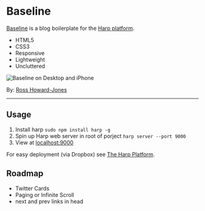 # Baseline

[Baseline](http://baseline.harpapp.io/) is a blog boilerplate for the [Harp platform](http://harp.io/).

- HTML5
- CSS3
- Responsive
- Lightweight
- Uncluttered

![Baseline on Desktop and iPhone](http://rosshj.com/files/harp/baseline/baseline.jpg)

By: [Ross Howard-Jones](http://rosshj.com/)

---

## Usage

1. Install harp `sudo npm install harp -g` 
2. Spin up Harp web server in root of porject `harp server --port 9000`
3. View at [localhost:9000](http://localhost:9000)

For easy deployment (via Dropbox) see [The Harp Platform](http://harp.io).

## Roadmap

- Twitter Cards
- Paging or Infinite Scroll
- next and prev links in head